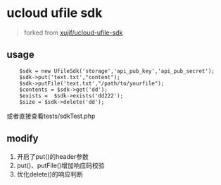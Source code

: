 # ucloud ufile sdk
> forked from  [xujif/ucloud-ufile-sdk](https://github.com/xujif/ucloud-ufile-sdk)

## usage
```
    $sdk = new UfileSdk('storage','api_pub_key','api_pub_secret');
    $sdk->put('text.txt',"content");
    $sdk->putFile('text.txt',"/path/to/yourfile");
    $contents = $sdk->get('dd');
    $exists =  $sdk->exists('dd222');
    $size = $sdk->delete('dd');
```
或者直接查看tests/sdkTest.php

## modify
1. 开启了put()的header参数
2. put()、putFile()增加响应码校验
3. 优化delete()的响应判断
